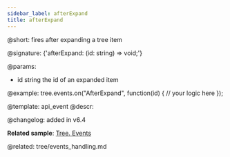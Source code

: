 ```yaml
---
sidebar_label: afterExpand
title: afterExpand
---          
```


@short: fires after expanding a tree item

@signature: {'afterExpand: (id: string) => void;'}

@params:
- id    string      the id of an expanded item

@example:
tree.events.on("AfterExpand", function(id) {
    // your logic here
});

@template: api_event
@descr:

@changelog: added in v6.4

**Related sample**: [Tree. Events](https://snippet.dhtmlx.com/vux1ye9g)

@related: tree/events_handling.md
